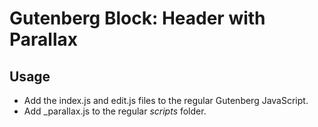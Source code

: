 # Gutenberg Block: Header with Parallax


## Usage

- Add the index.js and edit.js files to the regular Gutenberg JavaScript.
- Add _parallax.js to the regular _scripts_ folder.
